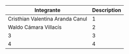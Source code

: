 | Integrante | Description |
| --- | --- |
| Cristhian Valentina Aranda Canul | 1 |
| Waldo Cámara Villacís| 2 |
| 3 | 3 |
| 4 | 4 |
